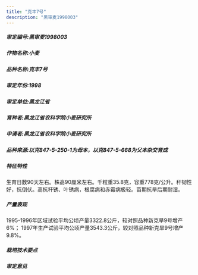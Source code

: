 ```yaml
---
title: "克丰7号"
description: "黑审麦1998003"
---
```

##### 审定编号:黑审麦1998003

##### 作物名称:小麦

##### 品种名称:克丰7号

##### 审定年份:1998

##### 审定单位:黑龙江省

##### 育种者:黑龙江省农科学院小麦研究所

##### 申请者:黑龙江省农科学院小麦研究所

##### 品种来源:以克847-5-250-1为母本，以克847-5-668为父本杂交育成

##### 特征特性
生育日数90天左右。株高90厘米左右。千粒重35.8克，容重778克/公升。秆韧性好，抗倒伏。高抗秆锈、叶锈病，根腐病和赤霉病极轻。苗期抗旱后期耐湿。

##### 产量表现
1995-1996年区域试验平均公顷产量3322.8公斤，较对照品种新克旱9号增产6%； 1997年生产试验平均公顷产量3543.3公斤，较对照品种新克旱9号增产9.8%。

##### 栽培技术要点


##### 审定意见

